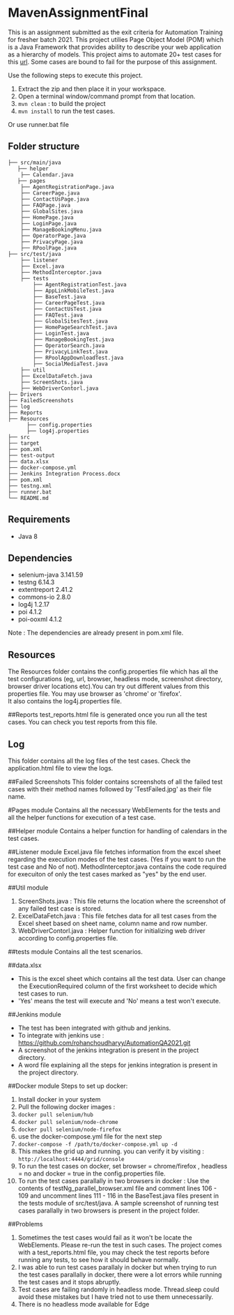 MavenAssignmentFinal
=======================
This is an assignment submitted as the exit criteria for Automation Training for fresher batch 2021. This project utilies Page Object Model (POM) which is a Java Framework that provides ability to describe your web application as a hierarchy of models. This project aims to automate 20+ test cases for this [url](https://www.redbus.in/). Some cases are bound to fail for the purpose of this assignment. 

Use the following steps to execute this project.
1. Extract the zip and then place it in your workspace.
2. Open a terminal window/command prompt from that location.
3. `mvn clean` : to build the project
4. `mvn install` to run the test cases.

Or use runner.bat file


## Folder structure                     
    ├── src/main/java                     
       ├── helper
       	├── Calendar.java
       ├── pages                
       	├── AgentRegistrationPage.java
       	├── CareerPage.java
       	├── ContactUsPage.java
       	├── FAQPage.java
       	├── GlobalSites.java
       	├── HomePage.java
       	├── LoginPage.java
       	├── ManageBookingMenu.java
       	├── OperatorPage.java
       	├── PrivacyPage.java
       	├── RPoolPage.java
    ├── src/test/java      
		├── listener
       	├── Excel.java 
       	├── MethodInterceptor.java                   
      	├── tests	
    	 	├── AgentRegistrationTest.java
    		├── AppLinkMobileTest.java
    		├── BaseTest.java
    		├── CareerPageTest.java
    		├── ContactUsTest.java
    		├── FAQTest.java
    		├── GlobalSitesTest.java
    		├── HomePageSearchTest.java
    		├── LoginTest.java
    		├── ManageBookingTest.java
    		├── OperatorSearch.java
    		├── PrivacyLinkTest.java
    		├── RPoolAppDownloadTest.java
    		├── SocialMediaTest.java   			    			   
      	├── util                        
       	├── ExcelDataFetch.java
       	├── ScreenShots.java
       	├── WebDriverContorl.java
    ├── Drivers            
    ├── FailedScreenshots                       
    ├── log                   
    ├── Reports                   
    ├── Resources
          ├── config.properties
          ├── log4j.properties     
    ├── src              
    ├── target          
    ├── pom.xml                   
    ├── test-output     
    ├── data.xlsx
    ├── docker-compose.yml
    ├── Jenkins Integration Process.docx
    ├── pom.xml
    ├── testng.xml
    ├── runner.bat
    └── README.md
    
## Requirements
* Java 8

## Dependencies
* selenium-java 3.141.59
* testng 6.14.3
* extentreport 2.41.2
* commons-io 2.8.0
* log4j 1.2.17
* poi 4.1.2
* poi-ooxml 4.1.2

Note : The dependencies are already present in pom.xml file.

## Resources
The Resources folder contains the config.properties file which has all the test configurations (eg, url, browser, headless mode, screenshot directory, browser driver locations  etc).You can try out different values from this properties file.
You may use browser as 'chrome' or 'firefox'.  
It also contains the log4j.properties file.

##Reports
test_reports.html file is generated once you run all the test cases. You can check you test reports from this file.

## Log
This folder contains all the log files of the test cases. Check the application.html file to view the logs.

##Failed Screenshots
This folder contains screenshots of all the failed test cases with their method names followed by 'TestFailed.jpg' as their file name.

#Pages module
Contains all the necessary WebElements for the tests and all the helper functions for execution of a test case.

##Helper module
Contains a helper function for handling of calendars in the test cases.

##Listener module
Excel.java file fetches information from the excel sheet regarding the execution modes of the test cases. (Yes if you want to run the test case and No of not). MethodInterceptor.java contains the code required for execuiton of only the test cases marked as "yes" by the end user.

##Util module
1. ScreenShots.java : This file returns the location where the screenshot of any failed test case is stored.
1. ExcelDataFetch.java : This file fetches data for all test cases from the Excel sheet based on sheet name, column name and row number.
1. WebDriverContorl.java : Helper function for initializing web driver according to config.properties file.

##tests module
Contains all the test scenarios.

##data.xlsx
* This is the excel sheet which contains all the test data. User can change the ExecutionRequired column of the first worksheet to decide which test cases to run. 
* 'Yes' means the test will execute and 'No' means a test won't execute.

##Jenkins  module
* The test has been integrated with github and jenkins.
* To integrate with jenkins use : https://github.com/rohanchoudharyy/AutomationQA2021.git
* A screenshot of the jenkins integration is present in the project directory.
* A word file explaining all the steps for jenkins integration is present in the project directory.

##Docker  module
Steps to set up docker:
1. Install docker in your system
2. Pull the following docker images :
3. `docker pull selenium/hub`
4. `docker pull selenium/node-chrome`
5. `docker pull selenium/node-firefox`
6. use the docker-compose.yml file for the next step
7. `docker-compose -f /path/to/docker-compose.yml up -d`
8. This makes the grid up and running. you can verify it by visiting : `http://localhost:4444/grid/console`
9. To run the test cases on docker, set browser = chrome/firefox , headless = no and docker = true in the config.properties file.
10. To run the test cases parallally in two browsers in docker : Use the contents of testNg_parallel_browser.xml file and comment lines 106 - 109 and uncomment lines 111 - 116 in the BaseTest.java files present in the tests module of src/test/java. A sample screenshot of running test cases parallally in two browsers is present in the project folder.

##Problems
1. Sometimes the test cases would fail as it won't be locate the WebElements. Please re-run the test in such cases.
The project comes with a test_reports.html file, you may check the test reports before running any tests, to see how it should behave normally.
2. I was able to run test cases parallaly in docker but when trying to run the test cases parallally in docker, there were a lot errors while running the test cases and it stops abruptly. 
3. Test cases are failing randomly in headless mode. Thread.sleep could avoid these mistakes but I have tried not to use them unnecessarily. 
4. There is no headless mode available for Edge

